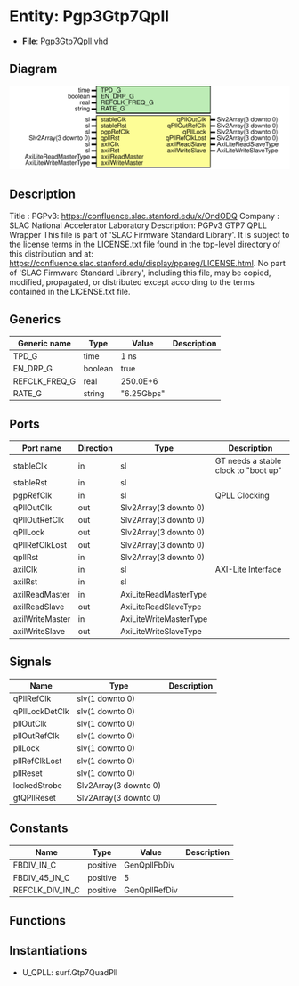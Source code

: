 # Entity: Pgp3Gtp7Qpll

- **File**: Pgp3Gtp7Qpll.vhd
## Diagram

![Diagram](Pgp3Gtp7Qpll.svg "Diagram")
## Description

Title      : PGPv3: https://confluence.slac.stanford.edu/x/OndODQ
Company    : SLAC National Accelerator Laboratory
Description: PGPv3 GTP7 QPLL Wrapper
This file is part of 'SLAC Firmware Standard Library'.
It is subject to the license terms in the LICENSE.txt file found in the
top-level directory of this distribution and at:
   https://confluence.slac.stanford.edu/display/ppareg/LICENSE.html.
No part of 'SLAC Firmware Standard Library', including this file,
may be copied, modified, propagated, or distributed except according to
the terms contained in the LICENSE.txt file.
## Generics

| Generic name  | Type    | Value      | Description |
| ------------- | ------- | ---------- | ----------- |
| TPD_G         | time    | 1 ns       |             |
| EN_DRP_G      | boolean | true       |             |
| REFCLK_FREQ_G | real    | 250.0E+6   |             |
| RATE_G        | string  | "6.25Gbps" |             |
## Ports

| Port name       | Direction | Type                   | Description                          |
| --------------- | --------- | ---------------------- | ------------------------------------ |
| stableClk       | in        | sl                     | GT needs a stable clock to "boot up" |
| stableRst       | in        | sl                     |                                      |
| pgpRefClk       | in        | sl                     | QPLL Clocking                        |
| qPllOutClk      | out       | Slv2Array(3 downto 0)  |                                      |
| qPllOutRefClk   | out       | Slv2Array(3 downto 0)  |                                      |
| qPllLock        | out       | Slv2Array(3 downto 0)  |                                      |
| qPllRefClkLost  | out       | Slv2Array(3 downto 0)  |                                      |
| qpllRst         | in        | Slv2Array(3 downto 0)  |                                      |
| axilClk         | in        | sl                     | AXI-Lite Interface                   |
| axilRst         | in        | sl                     |                                      |
| axilReadMaster  | in        | AxiLiteReadMasterType  |                                      |
| axilReadSlave   | out       | AxiLiteReadSlaveType   |                                      |
| axilWriteMaster | in        | AxiLiteWriteMasterType |                                      |
| axilWriteSlave  | out       | AxiLiteWriteSlaveType  |                                      |
## Signals

| Name           | Type                  | Description |
| -------------- | --------------------- | ----------- |
| qPllRefClk     | slv(1 downto 0)       |             |
| qPllLockDetClk | slv(1 downto 0)       |             |
| pllOutClk      | slv(1 downto 0)       |             |
| pllOutRefClk   | slv(1 downto 0)       |             |
| pllLock        | slv(1 downto 0)       |             |
| pllRefClkLost  | slv(1 downto 0)       |             |
| pllReset       | slv(1 downto 0)       |             |
| lockedStrobe   | Slv2Array(3 downto 0) |             |
| gtQPllReset    | Slv2Array(3 downto 0) |             |
## Constants

| Name            | Type     | Value          | Description |
| --------------- | -------- | -------------- | ----------- |
| FBDIV_IN_C      | positive |  GenQpllFbDiv  |             |
| FBDIV_45_IN_C   | positive |  5             |             |
| REFCLK_DIV_IN_C | positive |  GenQpllRefDiv |             |
## Functions
## Instantiations

- U_QPLL: surf.Gtp7QuadPll
